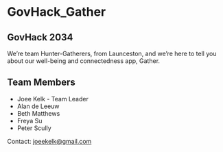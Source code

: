 # GovHack_Gather
## GovHack 2034

We’re team Hunter-Gatherers, from Launceston, and we’re here to tell you about our well-being and connectedness app, Gather.

## Team Members
- Joee Kelk - Team Leader
- Alan de Leeuw
- Beth Matthews
- Freya Su
- Peter Scully

Contact: joeekelk@gmail.com 
